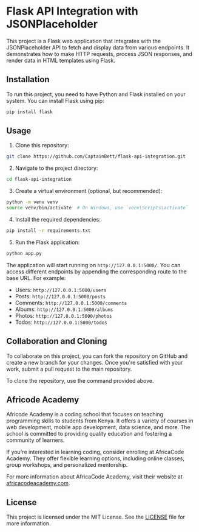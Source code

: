 # Flask API Integration with JSONPlaceholder

This project is a Flask web application that integrates with the JSONPlaceholder API to fetch and display data from various endpoints. It demonstrates how to make HTTP requests, process JSON responses, and render data in HTML templates using Flask.

## Installation

To run this project, you need to have Python and Flask installed on your system. You can install Flask using pip:

```bash
pip install flask
```

## Usage

1. Clone this repository:

```bash
git clone https://github.com/CaptainBett/flask-api-integration.git
```

2. Navigate to the project directory:

```bash
cd flask-api-integration
```

3. Create a virtual environment (optional, but recommended):

```bash
python -m venv venv
source venv/bin/activate  # On Windows, use `venv\Scripts\activate`
```

4. Install the required dependencies:

```bash
pip install -r requirements.txt
```

5. Run the Flask application:

```bash
python app.py
```

The application will start running on `http://127.0.0.1:5000/`. You can access different endpoints by appending the corresponding route to the base URL. For example:

- Users: `http://127.0.0.1:5000/users`
- Posts: `http://127.0.0.1:5000/posts`
- Comments: `http://127.0.0.1:5000/comments`
- Albums: `http://127.0.0.1:5000/albums`
- Photos: `http://127.0.0.1:5000/photos`
- Todos: `http://127.0.0.1:5000/todos`

## Collaboration and Cloning

To collaborate on this project, you can fork the repository on GitHub and create a new branch for your changes. Once you're satisfied with your work, submit a pull request to the main repository.

To clone the repository, use the command provided above.

## Africode Academy

Africode Academy is a coding school that focuses on teaching programming skills to students from Kenya. It offers a variety of courses in web development, mobile app development, data science, and more. The school is committed to providing quality education and fostering a community of learners.

If you're interested in learning coding, consider enrolling at AfricaCode Academy. They offer flexible learning options, including online classes, group workshops, and personalized mentorship.

For more information about AfricaCode Academy, visit their website at [africacodeacademy.com](https://africacodeacademy.com/).

## License

This project is licensed under the MIT License. See the [LICENSE](LICENSE) file for more information.
